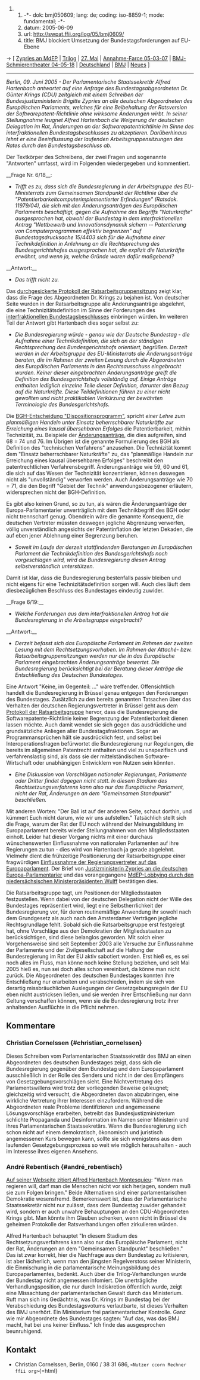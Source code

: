 1.  1.  -\*- dok: bmj050609; lang: de; coding: iso-8859-1; mode:
        fundamental; -\*-
    2.  datum: 2005-06-09
    3.  url: <http://swpat.ffii.org/log/05/bmj0609/>
    4.  title: BMJ blockiert Umsetzung der Bundestagsforderungen auf
        EU-Ebene

-\> \[ [ Zypries an MdEP](Zypries050609De "wikilink") \| [
Trilog](Trilog050606De "wikilink") \| [ 27.
Mai](Cons050527En "wikilink") \| [ Annahme-Farce
05-03-07](Cons050307De "wikilink") \| [ BMJ-Schmierentheater
04-05-18](ConsDe040518De "wikilink") \| [
Deutschland](SwpatdeDe "wikilink") \| [ BMJ](SwpatbmjDe "wikilink") \| [
Neues](SwpatcninoDe "wikilink") \]

------------------------------------------------------------------------

*Berlin, 09. Juni 2005 - Der Parlamentarische Staatssekretär Alfred
Hartenbach antwortet auf eine Anfrage des Bundestagsabgeordneten Dr.
Günter Krings (CDU) zeitgleich mit einem Schreiben der
Bundesjustizministerin Brigitte Zypries an alle deutschen Abgeordneten
des Europäischen Parlaments, welches für eine Beibehaltung der
Ratsversion der Softwarepatent-Richtlinie ohne wirksame Änderungen
wirbt. In seiner Stellungnahme leugnet Alfred Hartenbach die Weigerung
der deutschen Delegation im Rat, Änderungen an der
Softwarepatentrichtlinie im Sinne des interfraktionellen
Bundestagsbeschlusses zu akzeptieren. Darüberhinaus lehnt er eine
Beeinflussung der laufenden Arbeitsgruppensitzungen des Rates durch den
Bundestagsbeschluss ab.*

Der Textkörper des Schreibens, der zwei Fragen und sogenannte
\"Antworten\" umfasst, wird im Folgenden wiedergegeben und kommentiert.

\_\_Frage Nr. 6/18\_\_:

-   *Trifft es zu, dass sich die Bundesregierung in der Arbeitsgruppe
    des EU-Ministerrats zum Gemeinsamen Standpunkt der Richtlinie über
    die \"Patentierbarkeitcomputerimplementierter Erfindungen\"
    (Ratsdok. 11979/04), die sich mit den Änderungsanträgen des
    Europäischen Parlaments beschäftigt, gegen die Aufnahme des Begriffs
    \"Naturkräfte\" ausgesprochen hat, obwohl der Bundestag in dem
    interfraktionellen Antrag \"Wettbewerb und Innovationsdynamik
    sichern \-- Patentierung von Computerprogrammen effektiv begrenzen\"
    auf Bundestagsdrucksache 15/4403 sich für die Aufnahme einer
    Technikdefinition in Anlehnung an die Rechtsprechung des
    Bundesgerichtshofes ausgesprochen hat, die explizit die Naturkräfte
    erwähnt, und wenn ja, welche Gründe waren dafür maßgebend?*

\_\_Antwort:\_\_

-   *Das trifft nicht zu.*

Das [durchgesickerte Protokoll der
Ratsarbeitsgruppensitzung](http://swpat.ffii.org/log/05/cons0527/ "wikilink")
zeigt klar, dass die Frage des Abgeordneten Dr. Krings zu bejahen ist.
Von deutscher Seite wurden in der Ratsarbeitsgruppe alle
Änderungsanträge abgelehnt, die eine Technizitätsdefinition im Sinne der
Forderungen des [ interfraktionellen
Bundestagsbeschlusses](Bundestag050217De "wikilink") einbringen würden.
Im weiteren Teil der Antwort gibt Hartenbach dies sogar selbst zu:

-   *Die Bundesregierung würde - genau wie der Deutsche Bundestag - die
    Aufnahme einer Technikdefinition, die sich an der ständigen
    Rechtsprechung des Bundesgerichtshofs orientiert, begrüßen. Derzeit
    werden in der Arbeitsgruppe des EU-Ministerrats die Änderungsanträge
    beraten, die im Rahmen der zweiten Lesung durch die Abgeordneten des
    Europäischen Parlaments in den Rechtsausschuss eingebracht wurden.
    Keiner dieser eingebrachten Änderungsanträge greift die Definition
    des Bundesgerichtshofs vollständig auf. Einige Anträge enthalten
    lediglich einzelne Teile dieser Definition, darunter den Bezug auf
    die Naturkräfte. Diese Teildefinitionen führen zu einer nicht
    gewollten und nicht praktikablen Verkürzung der bewährten
    Terminologie des Bundesgerichtshofs.*

Die [BGH-Entscheidung
\"Dispositionsprogramm\"](http://swpat.ffii.org/papiere/bgh-dispo76/index.de.html "wikilink"),
spricht *einer Lehre zum planmäßigen Handeln unter Einsatz
beherrschbarer Naturkräfte zur Erreichung eines kausal übersehbaren
Erfolges* die Patentierbarkeit, mithin Technizität, zu. Beispiele der
[Änderungsanträge](http://www.ffii.org/amend "wikilink"), die dies
aufgreifen, sind 68 = 74 und 76. Im Übrigen ist die genannte
Formulierung des BGH als Definition des \"technischen Verfahrens\"
anzusehen. Die Technizität kommt dem \"Einsatz beherrschbarer
Naturkräfte\" zu, das \"planmäßige Handeln zur Erreichung eines kausal
übersehbaren Erfolges\" beschreibt den patentrechtlichen
Verfahrensbegriff. Änderungsanträge wie 59, 60 und 61, die sich auf das
Wesen der Technizität konzentrieren, können deswegen nicht als
\"unvollständig\" verworfen werden. Auch Änderungsanträge wie 70 = 71,
die den Begriff \"Gebiet der Technik\" anwendungsbezogener erläutern,
widersprechen nicht der BGH-Definition.

Es gibt also keinen Grund, so zu tun, als wären die Änderungsanträge der
Europa-Parlamentarier unverträglich mit dem Technikbegriff des BGH oder
nicht trennscharf genug. Obendrein wäre die genannte Konsequenz, die
deutschen Vertreter müssten deswegen jegliche Abgrenzung verwerfen,
völlig unverständlich angesichts der Patentinflation der letzten
Dekaden, die auf eben jener Ablehnung einer Begrenzung beruhen.

-   *Soweit im Laufe der derzeit stattfindenden Beratungen im
    Europäischen Parlament die Technikdefinition des Bundesgerichtshofs
    noch vorgeschlagen wird, wird die Bundesregierung diesen Antrag
    selbstverständlich unterstützen.*

Damit ist klar, dass die Bundesregierung bestenfalls passiv bleiben und
nicht eigens für eine Technizitätsdefinition sorgen will. Auch dies
läuft dem diesbezüglichen Beschluss des Bundestages eindeutig zuwider.

\_\_Frage 6/19:\_\_

-   *Welche Forderungen aus dem interfraktionellen Antrag hat die
    Bundesregierung in die Arbeitsgruppe eingebracht?*

\_\_Antwort:\_\_

-   *Derzeit befasst sich das Europäische Parlament im Rahmen der
    zweiten Lesung mit dem Rechtsetzungsvorhaben. Im Rahmen der Attaché-
    bzw. Ratsarbeitsgruppensitzungen werden nur die in das Europäische
    Parlament eingebrachten Änderungsanträge bewertet. Die
    Bundesregierung berücksichtigt bei der Beratung dieser Anträge die
    Entschließung des Deutschen Bundestages.*

Eine Antwort \"Keine, im Gegenteil: \...\" wäre treffender.
Offensichtlich handelt die Bundesregierung in Brüssel genau entgegen den
Forderungen des Bundestages. Zusätzlich zu den bereits genannten
Tatsachen über das Verhalten der deutschen Regierungsvertreter in
Brüssel geht aus dem [Protokoll der
Ratsarbeitsgruppe](http://swpat.ffii.org/log/05/cons0527/ "wikilink")
hervor, dass die Bundesregierung die Softwarepatente-Richtlinie keiner
Begrenzung der Patentierbarkeit dienen lassen möchte. Auch damit wendet
sie sich gegen das ausdrückliche und grundsätzliche Anliegen aller
Bundestagsfraktionen. Sogar an Programmansprüchen hält sie ausdrücklich
fest, und selbst bei Interoperationsfragen befürwortet die
Bundesregierung nur Regelungen, die bereits im allgemeinen Patentrecht
enthalten und viel zu unspezifisch und verfahrenslastig sind, als dass
sie der mittelständischen Software-Wirtschaft oder unabhängigen
Entwicklern von Nutzen sein könnten.

-   *Eine Diskussion von Vorschlägen nationaler Regierungen, Parlamente
    oder Dritter findet dagegen nicht statt. In diesem Stadium des
    Rechtsetzungsverfahrens kann also nur das Europäische Parlament,
    nicht der Rat, Änderungen an dem \"Gemeinsamen Standpunkt\"
    beschließen.*

Mit anderen Worten: \"Der Ball ist auf der anderen Seite, schaut
dorthin, und kümmert Euch nicht darum, wie wir uns aufstellen.\"
Tatsächlich stellt sich die Frage, warum der Rat der EU noch während der
Meinungsbildung im Europaparlament bereits wieder Stellungnahmen von den
Mitgliedsstaaten einholt. Leider hat dieser Vorgang nichts mit einer
durchaus wünschenswerten Einflussnahme von nationalen Parlamenten auf
ihre Regierungen zu tun - dies wird von Hartenbach ja gerade abgelehnt.
Vielmehr dient die frühzeitige Positionierung der Ratsarbeitsgruppe
einer fragwürdigen [ Einflussnahme der Regierungsvertreter auf das
Europaparlament](Trilog050606De "wikilink"). Der Brief von [
Justizministerin Zypries an die deutschen
Europa-Parlamentarier](Zypries050609De "wikilink") und das
vorangegangene [MdEP-Lobbying durch den niedersächsischen
Ministerpräsidenten
Wulff](http://www.heise.de/newsticker/meldung/60655 "wikilink")
bestätigen dies.

Die Ratsarbeitsgruppe tagt, um Positionen der Mitgliedsstaaten
festzustellen. Wenn dabei von der deutschen Delegation nicht der Wille
des Bundestages repräsentiert wird, liegt eine Selbstherrlichkeit der
Bundesregierung vor, für deren routinemäßige Anwendung ihr sowohl nach
dem Grundgesetz als auch nach den Amsterdamer Verträgen jegliche
Rechtsgrundlage fehlt. Sobald sich die Ratsarbeitsgruppe erst festgelegt
hat, ohne Vorschläge aus den Demokratien der Mitgliedsstaaten zu
berücksichtigen, sind diese belanglos geworden. Mit solch einer
Vorgehensweise sind seit September 2003 alle Versuche zur Einflussnahme
der Parlamente und der Zivilgesellschaft auf die Haltung der
Bundesregierung im Rat der EU aktiv sabotiert worden. Erst hieß es, es
sei noch alles im Fluss, man könne noch keine Stellung beziehen, und
seit Mai 2005 hieß es, nun sei doch alles schon vereinbart, da könne man
nicht zurück. Die Abgeordneten des deutschen Bundestages konnten ihre
Entschließung nur erarbeiten und verabschieden, indem sie sich von
derartig missbräuchlichen Auslegungen der Gesetzgebungsregeln der EU
eben nicht austricksen ließen, und sie werden ihrer Entschließung nur
dann Geltung verschaffen können, wenn sie die Bundesregierung trotz
ihrer anhaltenden Ausflüchte in die Pflicht nehmen.

## Kommentare

### Christian Cornelssen {#christian_cornelssen}

Dieses Schreiben vom Parlamentarischen Staatssekretär des BMJ an einen
Abgeordneten des deutschen Bundestages zeigt, dass sich die
Bundesregierung gegenüber dem Bundestag und dem Europaparlament
ausschließlich in der Rolle des Senders und nicht in der des Empfängers
von Gesetzgebungsvorschlägen sieht. Eine Nichtvertretung des
Parlamentswillens wird trotz der vorliegenden Beweise geleugnet;
gleichzeitig wird versucht, die Abgeordneten davon abzubringen, eine
wirkliche Vertretung ihrer Interessen einzufordern. Während die
Abgeordneten reale Probleme identifizieren und angemessene
Lösungsvorschläge erarbeiten, betreibt das Bundesjustizministerium
schlichte Propaganda und Desinformation im Namen seiner Ministerin und
ihres Parlamentarischen Staatssekretärs. Wenn die Bundesregierung sich
schon nicht auf einem demokratisch, ökonomisch und juristisch
angemessenen Kurs bewegen kann, sollte sie sich wenigstens aus dem
laufenden Gesetzgebungsprozess so weit wie möglich heraushalten - auch
im Interesse ihres eigenen Ansehens.

### André Rebentisch {#andré_rebentisch}

[Auf seiner Webseite zitiert Alfred Hartenbach
Montesquieu](http://www.alfred-hartenbach.de/ "wikilink"): \"Wenn man
regieren will, darf man die Menschen nicht vor sich herjagen, sondern
muß sie zum Folgen bringen.\" Beide Alternativen sind einer
parlamentarischen Demokratie wesensfremd. Bemerkenswert ist, dass der
Parlamentarische Staatssekretär nicht nur zulässt, dass dem Bundestag
zuwider gehandelt wird, sondern er auch unwahre Behauptungen an den
CDU-Abgeordneten Krings gibt. Man könnte ihm Glauben schenken, wenn
nicht in Brüssel die geheimen Protokolle der Ratsverhandlungen offen
zirkulieren würden.

Alfred Hartenbach behauptet \"In diesem Stadium des
Rechtsetzungsverfahrens kann also nur das Europäische Parlament, nicht
der Rat, Änderungen an dem \"Gemeinsamen Standpunkt\" beschließen.\" Das
ist zwar korrekt, hier die Nachfrage aus dem Bundestag zu kritisieren,
ist aber lächerlich, wenn man den jüngsten Regelverstoss seiner
Ministerin, die Einmischung in die parlamentarische Meinungsbildung des
Europaparlamentes, bedenkt. Auch über die Trilog-Verhandlungen wurde der
Bundestag nicht angemessen infomiert. Die unerträgliche
Verhandlungsposition, die nur durch Indiskretion öffentlich wurde, zeigt
eine Missachtung der parlamentarischen Gewalt durch das Ministerium.
Ruft man sich ins Gedächtnis, was Dr. Krings im Bundestag bei der
Verabschiedung des Bundestagsvotums verlautbarte, ist dieses Verhalten
des BMJ unerhört. Ein Ministerium frei parlamentarischer Kontrolle. Ganz
wie mir Abgeordnete des Bundestages sagten: \"Auf das, was das BMJ
macht, hat bei uns keiner Einfluss.\" Ich finde das ausgesprochen
beunruhigend.

## Kontakt

-   Christian Cornelssen, Berlin, 0160 / 38 31 686,
    `<Nutzer ccorn Rechner ffii org>`{=html}

